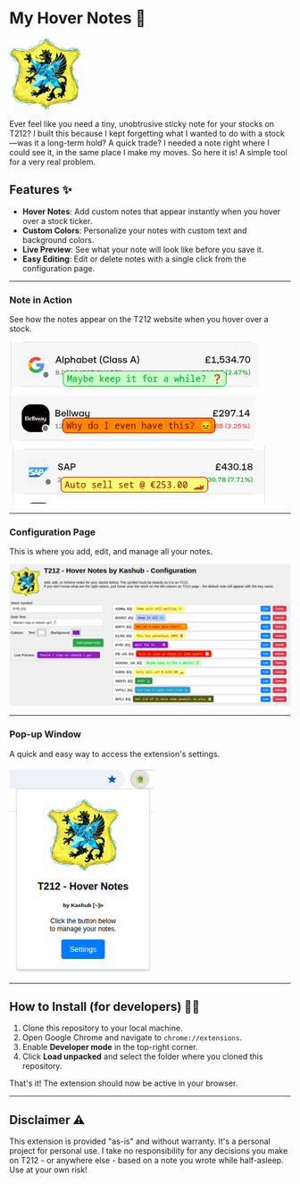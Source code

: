# My Hover Notes 🚀
<img src="icon128.png" alt="Extension Logo" width="128" height="128">

Ever feel like you need a tiny, unobtrusive sticky note for your stocks on T212? I built this because I kept forgetting what I wanted to do with a stock—was it a long-term hold? A quick trade? I needed a note right where I could see it, in the same place I make my moves. So here it is! A simple tool for a very real problem.

## Features ✨

* **Hover Notes**: Add custom notes that appear instantly when you hover over a stock ticker.
* **Custom Colors**: Personalize your notes with custom text and background colors.
* **Live Preview**: See what your note will look like before you save it.
* **Easy Editing**: Edit or delete notes with a single click from the configuration page.

---

### Note in Action

See how the notes appear on the T212 website when you hover over a stock.

![Note on the T212 Website](screenshots/stock1.png)
![Note on the T212 Website](screenshots/stock2.png)
![Note on the T212 Website](screenshots/stock3.png)

---

### Configuration Page

This is where you add, edit, and manage all your notes.

![Extension Configuration Page](screenshots/config.png)

---

### Pop-up Window

A quick and easy way to access the extension's settings.

![Extension Pop-up Window](screenshots/popup.png)

---

## How to Install (for developers) 👩‍💻

1.  Clone this repository to your local machine.
2.  Open Google Chrome and navigate to `chrome://extensions`.
3.  Enable **Developer mode** in the top-right corner.
4.  Click **Load unpacked** and select the folder where you cloned this repository.

That's it! The extension should now be active in your browser.

---

## Disclaimer ⚠️

This extension is provided "as-is" and without warranty. It's a personal project for personal use. I take no responsibility for any decisions you make on T212 - or anywhere else - based on a note you wrote while half-asleep. Use at your own risk!
